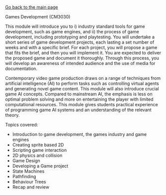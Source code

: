 [Go back to the main page](https://github.com/world-class/REPL)

Games Development (CM3030)

This module will introduce you to i) industry standard tools for game development, such as game
engines, and ii) the process of game development, including prototyping and playtesting. You will
undertake a short series of game development projects, each lasting a set number of weeks and
with a specific brief. For each project, you will propose a game that fits the brief, and then you will
implement it. You are expected to deliver the proposed game and document it thoroughly. Through
this process, you will develop an awareness of intended audience and the use of media for
documentation.

Contemporary video game production draws on a range of techniques from artificial intelligence (AI)
to perform tasks such as controlling virtual agents and generating novel game content. This module
will also introduce crucial game AI concepts. Compared to mainstream AI, the emphasis is less on
optimal problem solving and more on entertaining the player with limited computational resources.
This module gives students practical experience of programming game AI systems and an
understanding of the relevant theory.

Topics covered:

- Introduction to game development, the games industry and game engines
- Creating sprite based 2D
- Scripting game interaction
- 2D physics and collision
- Game Design
- Developing a Game project
- State Machines
- Pathfinding
- Behaviour Trees
- Recap and review
